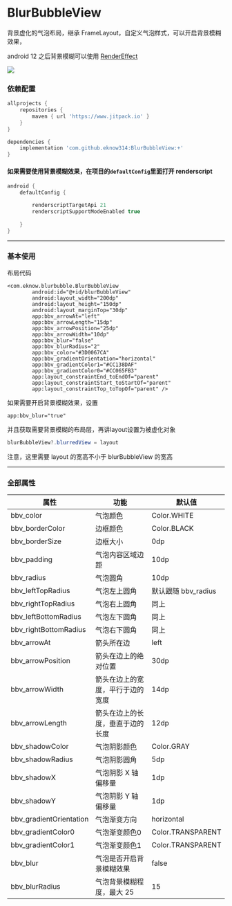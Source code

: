 # BlurBubbleView
背景虚化的气泡布局，继承 FrameLayout，自定义气泡样式，可以开启背景模糊效果，

android 12 之后背景模糊可以使用 [RenderEffect](https://developer.android.google.cn/reference/android/graphics/RenderEffect?hl=en)

[![](https://jitpack.io/v/eknow314/BlurBubbleView.svg)](https://jitpack.io/#eknow314/BlurBubbleView)


### 依赖配置

```groovy
allprojects {
    repositories {
        maven { url 'https://www.jitpack.io' }
    }
}

dependencies {
    implementation 'com.github.eknow314:BlurBubbleView:+'
}
```

#### 如果需要使用背景模糊效果，在项目的`defaultConfig`里面打开 renderscript
```groovy
android {
    defaultConfig {

        renderscriptTargetApi 21
        renderscriptSupportModeEnabled true
        
    }
}
```

---

### 基本使用

布局代码
```
<com.eknow.blurbubble.BlurBubbleView
        android:id="@+id/blurBubbleView"
        android:layout_width="200dp"
        android:layout_height="150dp"
        android:layout_marginTop="30dp"
        app:bbv_arrowAt="left"
        app:bbv_arrowLength="15dp"
        app:bbv_arrowPosition="25dp"
        app:bbv_arrowWidth="10dp"
        app:bbv_blur="false"
        app:bbv_blurRadius="2"
        app:bbv_color="#3D0067CA"
        app:bbv_gradientOrientation="horizontal"
        app:bbv_gradientColor1="#CC138DAF"
        app:bbv_gradientColor0="#CC065FB3"
        app:layout_constraintEnd_toEndOf="parent"
        app:layout_constraintStart_toStartOf="parent"
        app:layout_constraintTop_toTopOf="parent" />
```

如果需要开启背景模糊效果，设置
```
app:bbv_blur="true"
```
并且获取需要背景模糊的布局层，再讲layout设置为被虚化对象
``` java
blurBubbleView?.blurredView = layout
```
注意，这里需要 layout 的宽高不小于 blurBubbleView 的宽高


---

### 全部属性

| 属性 | 功能 | 默认值 |
| --- | --- | --- |
| bbv_color | 气泡颜色 | Color.WHITE |
| bbv_borderColor | 边框颜色 | Color.BLACK |
| bbv_borderSize | 边框大小 | 0dp |
| bbv_padding | 气泡内容区域边距 | 10dp |
| bbv_radius | 气泡圆角 | 10dp |
| bbv_leftTopRadius | 气泡左上圆角 | 默认跟随 bbv_radius |
| bbv_rightTopRadius | 气泡右上圆角 | 同上 |
| bbv_leftBottomRadius | 气泡左下圆角 | 同上 |
| bbv_rightBottomRadius | 气泡右下圆角 | 同上 |
| bbv_arrowAt | 箭头所在边 | left |
| bbv_arrowPosition | 箭头在边上的绝对位置 | 30dp |
| bbv_arrowWidth | 箭头在边上的宽度，平行于边的宽度 | 14dp |
| bbv_arrowLength | 箭头在边上的长度，垂直于边的长度 | 12dp |
| bbv_shadowColor | 气泡阴影颜色 | Color.GRAY |
| bbv_shadowRadius | 气泡阴影圆角 | 5dp |
| bbv_shadowX | 气泡阴影 X 轴偏移量 | 1dp |
| bbv_shadowY | 气泡阴影 Y 轴偏移量 | 1dp |
| bbv_gradientOrientation | 气泡渐变方向 | horizontal |
| bbv_gradientColor0 | 气泡渐变颜色0 | Color.TRANSPARENT |
| bbv_gradientColor1 | 气泡渐变颜色1 | Color.TRANSPARENT |
| bbv_blur | 气泡是否开启背景模糊效果 | false |
| bbv_blurRadius | 气泡背景模糊程度，最大 25 | 15 |
